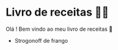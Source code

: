 # Livro de receitas :woman_cook:

Olá ! Bem vindo ao meu livro de receitas :wave:

-  Strogonoff de frango
